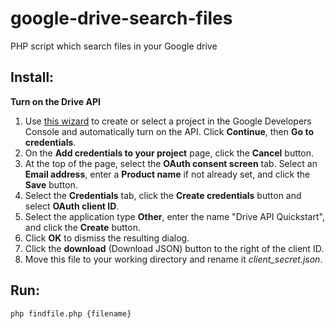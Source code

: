 # google-drive-search-files
PHP script which search files in your Google drive

## Install:

**Turn on the Drive API**

1. Use [this wizard](https://console.developers.google.com/start/api?id=drive) to create or select a project in the Google Developers Console and automatically turn on the API. Click **Continue**, then **Go to credentials**.
2. On the **Add credentials to your project** page, click the **Cancel** button.
3. At the top of the page, select the **OAuth consent screen** tab. Select an **Email address**, enter a **Product name** if not already set, and click the **Save** button.
4. Select the **Credentials** tab, click the **Create credentials** button and select **OAuth client ID**.
5. Select the application type **Other**, enter the name "Drive API Quickstart", and click the **Create** button.
6. Click **OK** to dismiss the resulting dialog.
7. Click the **download** (Download JSON) button to the right of the client ID.
8. Move this file to your working directory and rename it *client_secret.json*.

## Run:
`php findfile.php {filename}`
